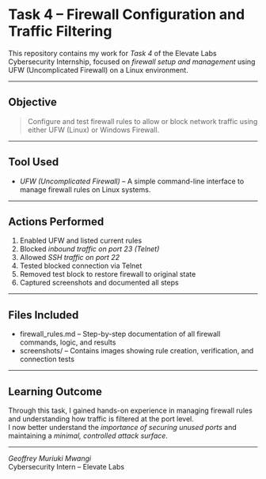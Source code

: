 # Task 4 – Firewall Configuration and Traffic Filtering

This repository contains my work for *Task 4* of the Elevate Labs Cybersecurity Internship, focused on *firewall setup and management* using UFW (Uncomplicated Firewall) on a Linux environment.

---

## Objective

> Configure and test firewall rules to allow or block network traffic using either UFW (Linux) or Windows Firewall.

---

## Tool Used

- *UFW (Uncomplicated Firewall)* – A simple command-line interface to manage firewall rules on Linux systems.

---

## Actions Performed

1. Enabled UFW and listed current rules  
2. Blocked *inbound traffic on port 23 (Telnet)*  
3. Allowed *SSH traffic on port 22*  
4. Tested blocked connection via Telnet  
5. Removed test block to restore firewall to original state  
6. Captured screenshots and documented all steps

---

## Files Included

- firewall_rules.md – Step-by-step documentation of all firewall commands, logic, and results  
- screenshots/ – Contains images showing rule creation, verification, and connection tests

---

## Learning Outcome

Through this task, I gained hands-on experience in managing firewall rules and understanding how traffic is filtered at the port level.  
I now better understand the *importance of securing unused ports* and maintaining a *minimal, controlled attack surface*.

---

*Geoffrey Muriuki Mwangi*  
Cybersecurity Intern – Elevate Labs
